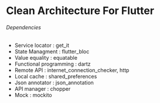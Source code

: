# Clean Architecture For Flutter

###### Dependencies

- Service locator : get_it
- State Managment : flutter_bloc
- Value equality : equatable
- Functional programming : dartz
- Remote API : internet_connection_checker, http
- Local cache : shared_preferences
- Json annotator : json_annotation
- API manager : chopper
- Mock : mockito

